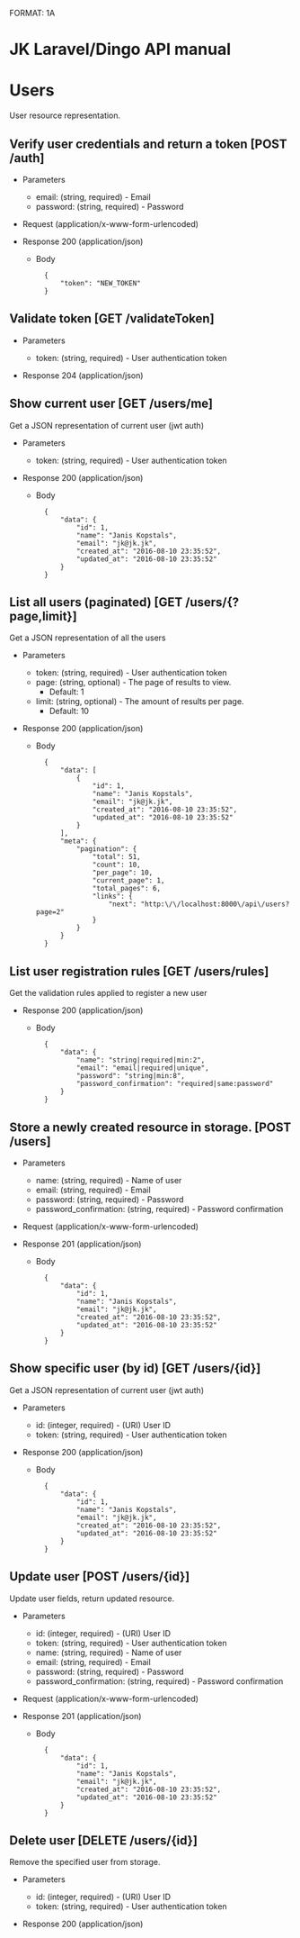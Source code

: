 FORMAT: 1A

# JK Laravel/Dingo API manual

# Users
User resource representation.

## Verify user credentials and return a token [POST /auth]


+ Parameters
    + email: (string, required) - Email
    + password: (string, required) - Password

+ Request (application/x-www-form-urlencoded)

+ Response 200 (application/json)
    + Body

            {
                "token": "NEW_TOKEN"
            }

## Validate token [GET /validateToken]


+ Parameters
    + token: (string, required) - User authentication token

+ Response 204 (application/json)

## Show current user [GET /users/me]
Get a JSON representation of current user (jwt auth)

+ Parameters
    + token: (string, required) - User authentication token

+ Response 200 (application/json)
    + Body

            {
                "data": {
                    "id": 1,
                    "name": "Janis Kopstals",
                    "email": "jk@jk.jk",
                    "created_at": "2016-08-10 23:35:52",
                    "updated_at": "2016-08-10 23:35:52"
                }
            }

## List all users (paginated) [GET /users/{?page,limit}]
Get a JSON representation of all the users

+ Parameters
    + token: (string, required) - User authentication token
    + page: (string, optional) - The page of results to view.
        + Default: 1
    + limit: (string, optional) - The amount of results per page.
        + Default: 10

+ Response 200 (application/json)
    + Body

            {
                "data": [
                    {
                        "id": 1,
                        "name": "Janis Kopstals",
                        "email": "jk@jk.jk",
                        "created_at": "2016-08-10 23:35:52",
                        "updated_at": "2016-08-10 23:35:52"
                    }
                ],
                "meta": {
                    "pagination": {
                        "total": 51,
                        "count": 10,
                        "per_page": 10,
                        "current_page": 1,
                        "total_pages": 6,
                        "links": {
                            "next": "http:\/\/localhost:8000\/api\/users?page=2"
                        }
                    }
                }
            }

## List user registration rules [GET /users/rules]
Get the validation rules applied to register a new user

+ Response 200 (application/json)
    + Body

            {
                "data": {
                    "name": "string|required|min:2",
                    "email": "email|required|unique",
                    "password": "string|min:8",
                    "password_confirmation": "required|same:password"
                }
            }

## Store a newly created resource in storage. [POST /users]


+ Parameters
    + name: (string, required) - Name of user
    + email: (string, required) - Email
    + password: (string, required) - Password
    + password_confirmation: (string, required) - Password confirmation

+ Request (application/x-www-form-urlencoded)

+ Response 201 (application/json)
    + Body

            {
                "data": {
                    "id": 1,
                    "name": "Janis Kopstals",
                    "email": "jk@jk.jk",
                    "created_at": "2016-08-10 23:35:52",
                    "updated_at": "2016-08-10 23:35:52"
                }
            }

## Show specific user (by id) [GET /users/{id}]
Get a JSON representation of current user (jwt auth)

+ Parameters
    + id: (integer, required) - (URI) User ID
    + token: (string, required) - User authentication token

+ Response 200 (application/json)
    + Body

            {
                "data": {
                    "id": 1,
                    "name": "Janis Kopstals",
                    "email": "jk@jk.jk",
                    "created_at": "2016-08-10 23:35:52",
                    "updated_at": "2016-08-10 23:35:52"
                }
            }

## Update user [POST /users/{id}]
Update user fields, return updated resource.

+ Parameters
    + id: (integer, required) - (URI) User ID
    + token: (string, required) - User authentication token
    + name: (string, required) - Name of user
    + email: (string, required) - Email
    + password: (string, required) - Password
    + password_confirmation: (string, required) - Password confirmation

+ Request (application/x-www-form-urlencoded)

+ Response 201 (application/json)
    + Body

            {
                "data": {
                    "id": 1,
                    "name": "Janis Kopstals",
                    "email": "jk@jk.jk",
                    "created_at": "2016-08-10 23:35:52",
                    "updated_at": "2016-08-10 23:35:52"
                }
            }

## Delete user [DELETE /users/{id}]
Remove the specified user from storage.

+ Parameters
    + id: (integer, required) - (URI) User ID
    + token: (string, required) - User authentication token

+ Response 200 (application/json)